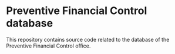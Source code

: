 # Preventive Financial Control database

This repository contains source code related to the database of the Preventive Financial Control office.
